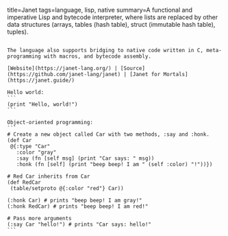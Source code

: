 title=Janet
tags=language, lisp, native
summary=A functional and imperative Lisp and bytecode interpreter, where lists are replaced by other data structures (arrays, tables (hash table), struct (immutable hash table), tuples).
~~~~~~

The language also supports bridging to native code written in C, meta-programming with macros, and bytecode assembly.

[Website](https://janet-lang.org/) | [Source](https://github.com/janet-lang/janet) | [Janet for Mortals](https://janet.guide/)

Hello world:
```
(print "Hello, world!")
```

Object-oriented programming:
```
# Create a new object called Car with two methods, :say and :honk.
(def Car
 @{:type "Car"
   :color "gray"
   :say (fn [self msg] (print "Car says: " msg))
   :honk (fn [self] (print "beep beep! I am " (self :color) "!"))})

# Red Car inherits from Car
(def RedCar
 (table/setproto @{:color "red"} Car))

(:honk Car) # prints "beep beep! I am gray!"
(:honk RedCar) # prints "beep beep! I am red!"

# Pass more arguments
(:say Car "hello!") # prints "Car says: hello!"
```
